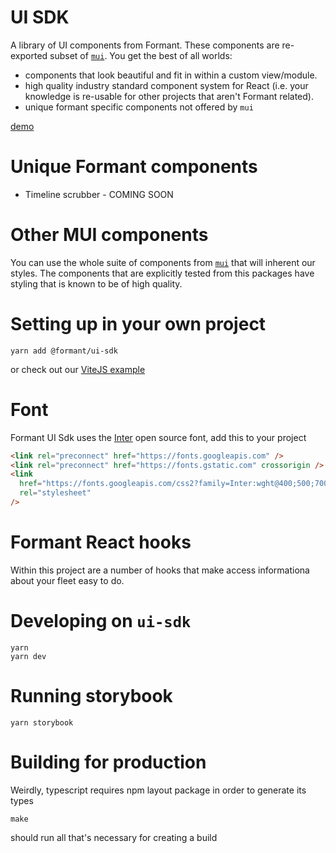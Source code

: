 # UI SDK

A library of UI components from Formant. These components are re-exported subset of [`mui`](https://mui.com). You get the best of all worlds:

- components that look beautiful and fit in within a custom view/module.
- high quality industry standard component system for React (i.e. your knowledge is re-usable for other projects that aren't Formant related).
- unique formant specific components not offered by `mui`

[demo](https://formantio.github.io/toolkit/examples/ui-sdk/dist/index.html)

# Unique Formant components

- Timeline scrubber - COMING SOON

# Other MUI components

You can use the whole suite of components from [`mui`](https://mui.com) that will inherent our styles. The components that are explicitly tested from this packages have styling that is known to be of high quality.

# Setting up in your own project

```
yarn add @formant/ui-sdk
```

or check out our [ViteJS example](https://github.com/FormantIO/toolkit/tree/master/examples/ui-sdk)

# Font

Formant UI Sdk uses the [Inter](https://fonts.google.com/specimen/Inter) open source font, add this to your project

```html
<link rel="preconnect" href="https://fonts.googleapis.com" />
<link rel="preconnect" href="https://fonts.gstatic.com" crossorigin />
<link
  href="https://fonts.googleapis.com/css2?family=Inter:wght@400;500;700&display=swap"
  rel="stylesheet"
/>
```

# Formant React hooks

Within this project are a number of hooks that make access informationa about your fleet easy to do.

# Developing on `ui-sdk`

```
yarn
yarn dev
```

# Running storybook

```
yarn storybook
```

# Building for production

Weirdly, typescript requires npm layout package in order to generate its types

```
make
```

should run all that's necessary for creating a build

